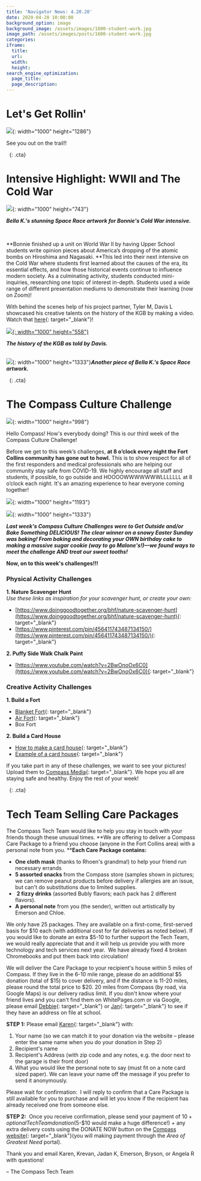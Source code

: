```yaml
---
title: 'Navigator News: 4.20.20'
date: 2020-04-20 10:00:00
background_option: image
background_image: /assets/images/1600-student-work.jpg
image_path: /assets/images/posts/1600-student-work.jpg
categories:
iframe:
  title:
  url:
  width:
  height:
search_engine_optimization:
  page_title:
  page_description:
---
```


# Let's Get Rollin'

![](/assets/images/virtual-bike-week-flier.png){: width="1000" height="1286"}

See you out on the trail\!\!

&nbsp;
{: .cta}

# Intensive Highlight: WWII and The Cold War

![](/assets/images/student-work.jpg){: width="1000" height="743"}

***Bella K.'s stunning Space Race artwork for Bonnie's&nbsp;*****Cold War*****&nbsp;intensive.***

&nbsp;

**Bonnie finished up a unit on World War II by having Upper School students write opinion pieces about America’s dropping of the atomic bombs on Hiroshima and Nagasaki.&nbsp;**This led into their next intensive on the Cold War where students first learned about the causes of the era, its essential effects, and how those historical events continue to influence modern society. As a culminating activity, students conducted mini-inquiries, researching one topic of interest in-depth. Students used a wide range of different presentation mediums to demonstrate their learning (now on Zoom)\!&nbsp;

With behind the scenes help of his project partner, Tyler M, Davis L showcased his creative talents on the history of the KGB by making a video. Watch that&nbsp;[here](https://youtu.be/KBgiWpZNKmU){: target="_blank"}\!

[![](/assets/images/unnamed-9.png){: width="1000" height="558"}](https://youtu.be/KBgiWpZNKmU)

***The history of the KGB as told by Davis.***

<br>![](/assets/images/space-race.jpg){: width="1000" height="1333"}***Another piece of Bella K.'s Space Race artwork.***

&nbsp;
{: .cta}

# The Compass Culture Challenge

![](/assets/images/unnamed-9.png){: width="1000" height="998"}

Hello Compass\! How's everybody doing? This is our third week of the Compass Culture Challenge\!

Before we get to this week’s challenges,&nbsp;**at 8 o’clock every night the Fort Collins community has gone out to howl.**&nbsp;This is to show respect for all of the first responders and medical professionals who are helping our community stay safe from COVID-19. We highly encourage all staff and students, if possible, to go outside and HOOOOWWWWWWWLLLLLLL at 8 o’clock each night. It's an amazing experience to hear everyone coming together\!

![](/assets/images/jason-malone-cookie.jpg){: width="1000" height="1193"}

![](/assets/images/unnamed-30.jpg){: width="1000" height="1333"}

***Last week's Compass Culture Challenges were to Get Outside and/or Bake Something DELICIOUS\! The clear winner on a snowy Easter Sunday was baking\! From baking and decorating your OWN birthday cake to making a massive sugar cookie (way to go Malone's\!)—we found ways to meet the challenge AND treat our sweet tooths\!***

**Now, on to this week's challenges\!\!\!**

### **Physical Activity Challenges**

**1\. Nature Scavenger Hunt**&nbsp;<br>*Use these links as inspiration for your scavenger hunt, or create your own:*&nbsp;

* [https://www.doinggoodtogether.org/bhf/nature-scavenger-hunt](https://www.doinggoodtogether.org/bhf/nature-scavenger-hunt){: target="_blank"}
* [https://www.pinterest.com/pin/456411743487134150/](https://www.pinterest.com/pin/456411743487134150/){: target="_blank"}

**2\. Puffy Side Walk Chalk Paint**

* [https://www.youtube.com/watch?v=2BwOnoOx6C0](https://www.youtube.com/watch?v=2BwOnoOx6C0){: target="_blank"}

### **Creative Activity Challenges**

**1\. Build a Fort&nbsp;**

* [Blanket Fort](https://redtricom.files.wordpress.com/2017/12/cozy-lights-fort.jpg?w=605){: target="_blank"}
* [Air Fort](https://i.pinimg.com/236x/9c/bc/c8/9cbcc830aab57bc6ab32c3b8c6ff95b1--summer-diy-this-summer.jpg){: target="_blank"}
* Box Fort

**2\. Build a Card House**&nbsp;

* [How to make a card house](https://s7657.pcdn.co/wp-content/uploads/2014/10/2014-08-house-of-cards-featured.jpg){: target="_blank"}
* [Example of a card house](https://i.pinimg.com/originals/83/37/24/8337249a4c0ea15ff554d61c9eb66931.jpg){: target="_blank"}

If you take part in any of these challenges, we want to see your pictures\! Upload them to&nbsp;[Compass Media](https://docs.google.com/forms/d/e/1FAIpQLSdjDZwbyPbddbLoaZwUHYcCH1w7ZVqEW_Jd70XG5W1YiDPvWw/viewform){: target="_blank"}. We hope you all are staying safe and healthy. Enjoy the rest of your week\!

&nbsp;
{: .cta}

# **Tech Team Selling Care Packages**

The Compass Tech Team would like to help you stay in touch with your friends though these unusual times.&nbsp;**We are offering to deliver a Compass Care Package to a friend you choose (anyone in the Fort Collins area) with a personal note from you.&nbsp;****Each Care Package contains:**

* **One cloth mask**&nbsp;(thanks to Rhoen's grandma\!) to help your friend run necessary errands
* **5 assorted snacks**&nbsp;from the Compass store (samples shown in pictures; we can remove peanut products before delivery if allergies are an issue, but can't do substitutions due to limited supplies.
* &nbsp;**2 fizzy drinks**&nbsp;(assorted Bubly flavors; each pack has 2 different flavors).
* **A personal note**&nbsp;from you (the sender), written out artistically by Emerson and Chloe.

We only have 25 packages. They are available on a first-come, first-served basis for $10 each (with additional cost for far deliveries as noted below). If you would like to donate an extra $5-10 to further support the Tech Team, we would really appreciate that and it will help us provide you with more technology and tech services next year.&nbsp; We have already fixed 4 broken Chromebooks and put them back into circulation\!

We will deliver the Care Package to your recipient's house within 5 miles of Compass. If they live in the 6-10 mile range, please do an additional $5 donation (total of $15) to cover delivery, and if the distance is 11-20 miles, please round the total price to $20. 20 miles from Compass (by road, via Google Maps) is our delivery radius limit. If you don't know where your friend lives and you can't find them on WhitePages.com or via Google, please email&nbsp;[Debbie](mailto:debbie@compassfortcollins.org?subject=Tech%20Team%20Care%20Packages){: target="_blank"}&nbsp;or&nbsp;[Jan](mailto:jan@compassfortcollins.org?subject=Tech%20Team%20Care%20Packages){: target="_blank"}&nbsp;to see if they have an address on file at school.

**STEP 1:**&nbsp;Please email&nbsp;[Karen](mailto:karen@compassfortcollins.org?subject=Care%20Packages){: target="_blank"}&nbsp;with:

1. Your name (so we can match it to your donation via the website – please enter the same name when you do your donation in Step 2)
2. Recipient's name
3. Recipient's Address (with zip code and any notes, e.g. the door next to the garage is their front door)
4. What you would like the personal note to say (must fit on a note card sized paper). We can leave your name off the message if you prefer to send it anonymously.

Please wait for confirmation:&nbsp; I will reply to confirm that a Care Package is still available for you to purchase and will let you know if the recipient has already received one from someone else.&nbsp;

**STEP 2:**&nbsp; Once you receive confirmation, please send your payment of $10 + optional Tech Team donation ($5-$10 would make a huge difference\!) + any extra delivery costs using the DONATE NOW button on the&nbsp;[Compass website](https://compassgivingday.communityfunded.net/?cfpage=project&amp;project_id=30577){: target="_blank"}(you will making payment through the&nbsp;*Area of Greatest Need*&nbsp;portal).

Thank you and email Karen, Krevan, Jadan K, Emerson, Bryson, or Angela R with questions\!

– The Compass Tech Team